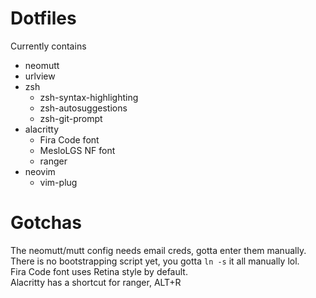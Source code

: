 # Dotfiles
Currently contains
- neomutt
- urlview
- zsh
  - zsh-syntax-highlighting
  - zsh-autosuggestions
  - zsh-git-prompt
- alacritty
  - Fira Code font
  - MesloLGS NF font
  - ranger
- neovim
  - vim-plug

# Gotchas
The neomutt/mutt config needs email creds, gotta enter them manually.  
There is no bootstrapping script yet, you gotta `ln -s` it all manually lol.  
Fira Code font uses Retina style by default.  
Alacritty has a shortcut for ranger, ALT+R
